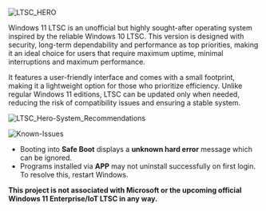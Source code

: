 ![LTSC_HERO](https://user-images.githubusercontent.com/96759883/219915962-ca4bff33-f5d2-4ad0-801c-4c8cc70c55b7.png)

Windows 11 LTSC is an unofficial but highly sought-after operating system inspired by the reliable Windows 10 LTSC. This version is designed with security, long-term dependability and performance as top priorities, making it an ideal choice for users that require maximum uptime, minimal interruptions and maximum performance.

It features a user-friendly interface and comes with a small footprint, making it a lightweight option for those who prioritize efficiency. Unlike regular Windows 11 editions, LTSC can be updated only when needed, reducing the risk of compatibility issues and ensuring a stable system.

![LTSC_Hero-System_Recommendations](https://user-images.githubusercontent.com/96759883/219922847-db672aac-d488-41fe-9152-fbd675c41444.png)

![Known-Issues](https://user-images.githubusercontent.com/96759883/219922734-0be0fad4-09eb-4053-8416-d55c6e10159a.png)

- Booting into **Safe Boot** displays a **unknown hard error** message which can be ignored.
- Programs installed via **APP** may not uninstall successfully on first login. To resolve this, restart Windows.





**This project is not associated with Microsoft or the upcoming official Windows 11 Enterprise/IoT LTSC in any way.**
